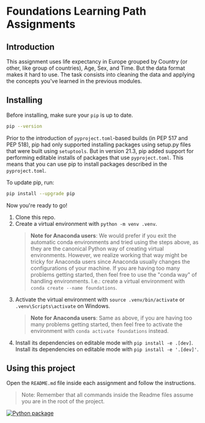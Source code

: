 # Foundations Learning Path Assignments

## Introduction

This assignment uses life expectancy in Europe grouped by Country (or other, like group of countries), Age, Sex, and Time. But the data format makes it hard to use. The task consists into cleaning the data and applying the concepts you've learned in the previous modules.

## Installing

Before installing, make sure your `pip` is up to date.

```bash
pip --version
```

Prior to the introduction of `pyproject.toml`-based builds (in PEP 517 and PEP 518), pip had only supported installing packages using setup.py files that were built using `setuptools`. But in version 21.3, pip added support for performing editable installs of packages that use `pyproject.toml`. This means that you can use pip to install packages described in the `pyproject.toml`.

To update pip, run:

```bash
pip install --upgrade pip
```

Now you're ready to go!

1. Clone this repo.
2. Create a virtual environment with `python -m venv .venv`.
   > **Note for Anaconda users**: We would prefer if you exit the automatic conda environments and tried using the steps above, as they are the canonical Python way of creating virtual environments. However, we realize working that way might be tricky for Anaconda users since Anaconda usually changes the configurations of your machine. If you are having too many problems getting started, then feel free to use the "conda way" of handling environments.  I.e.: create a virtual environment with `conda create --name foundations`.
3. Activate the virtual environment with `source .venv/bin/activate` or `.venv\Scripts\activate` on Windows.
   > **Note for Anaconda users**: Same as above, if you are having too many problems getting started, then feel free to activate the environment with `conda activate foundations` instead.
4. Install its dependencies on editable mode with `pip install -e .[dev]`. Install its dependencies on editable mode with `pip install -e '.[dev]'`.

## Using this project

Open the `README.md` file inside each assignment and follow the instructions.

> Note: Remember that all commands inside the Readme files assume you are in the root of the project.

[![Python package](https://github.com/antoniomcoelho/Daradata-assignment-1/actions/workflows/python-package.yml/badge.svg)](https://github.com/antoniomcoelho/Daradata-assignment-1/actions/workflows/python-package.yml)
